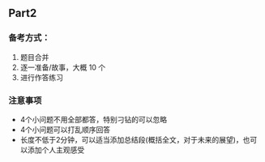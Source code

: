 ## Part2

### 备考方式：

1. 题目合并
2. 逐一准备/故事，大概 10 个
3. 进行作答练习

### 注意事项

- 4个小问题不用全部都答，特别刁钻的可以忽略
- 4个小问题可以打乱顺序回答
- 长度不低于2分钟，可以适当添加总结段(概括全文，对于未来的展望)，也可以添加个人主观感受
